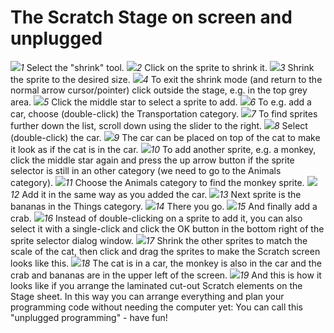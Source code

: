 # The Scratch Stage on screen and unplugged

![](./01.jpg)*1* Select the "shrink" tool.
![](./02.jpg)*2* Click on the sprite to shrink it.
![](./03.jpg)*3* Shrink the sprite to the desired size.
![](./04.jpg)*4* To exit the shrink mode (and return to the normal arrow cursor/pointer) click outside the stage, e.g. in the top grey area.
![](./05.jpg)*5* Click the middle star to select a sprite to add.
![](./06.jpg)*6* To e.g. add a car, choose (double-click) the Transportation category.
![](./07.jpg)*7* To find sprites further down the list, scroll down using the slider to the right.
![](./08.jpg)*8* Select (double-click) the car.
![](./09.jpg)*9* The car can be placed on top of the cat to make it look as if the cat is in the car.
![](./10.jpg)*10* To add another sprite, e.g. a monkey, click the middle star again and press the up arrow button if the sprite selector is still in an other category (we need to go to the Animals category).
![](./11.jpg)*11* Choose the Animals category to find the monkey sprite.
![](./12.jpg)*12* Add it in the same way as you added the car.
![](./13.jpg)*13* Next sprite is the bananas in the Things category.
![](./14.jpg)*14* There you go.
![](./15.jpg)*15* And finally add a crab.
![](./16.jpg)*16* Instead of double-clicking on a sprite to add it, you can also select it with a single-click and click the OK button in the bottom right of the sprite selector dialog window.
![](./17.jpg)*17* Shrink the other sprites to match the scale of the cat, then click and drag the sprites to make the Scratch screen looks like this.
![](./18.jpg)*18* The cat is in a car, the monkey is also in the car and the crab and bananas are in the upper left of the screen.
![](./19.jpg)*19* And this is how it looks like if you arrange the laminated cut-out Scratch elements on the Stage sheet. In this way you can arrange everything and plan your programming code without needing the computer yet: You can call this "unplugged programming" - have fun!

